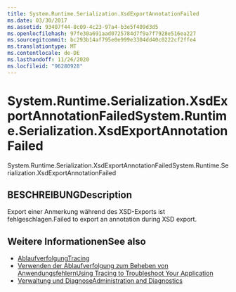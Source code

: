 ```yaml
---
title: System.Runtime.Serialization.XsdExportAnnotationFailed
ms.date: 03/30/2017
ms.assetid: 93407f44-8c09-4c23-97a4-b3e5f409d3d5
ms.openlocfilehash: 97fe30a691aad0725784d7f9a7f7928e516ea227
ms.sourcegitcommit: bc293b14af795e0e999e3304dd40c0222cf2ffe4
ms.translationtype: MT
ms.contentlocale: de-DE
ms.lasthandoff: 11/26/2020
ms.locfileid: "96280928"
---
```

# <a name="systemruntimeserializationxsdexportannotationfailed"></a><span data-ttu-id="2f47b-102">System.Runtime.Serialization.XsdExportAnnotationFailed</span><span class="sxs-lookup"><span data-stu-id="2f47b-102">System.Runtime.Serialization.XsdExportAnnotationFailed</span></span>

<span data-ttu-id="2f47b-103">System.Runtime.Serialization.XsdExportAnnotationFailed</span><span class="sxs-lookup"><span data-stu-id="2f47b-103">System.Runtime.Serialization.XsdExportAnnotationFailed</span></span>  
  
## <a name="description"></a><span data-ttu-id="2f47b-104">BESCHREIBUNG</span><span class="sxs-lookup"><span data-stu-id="2f47b-104">Description</span></span>  

 <span data-ttu-id="2f47b-105">Export einer Anmerkung während des XSD-Exports ist fehlgeschlagen.</span><span class="sxs-lookup"><span data-stu-id="2f47b-105">Failed to export an annotation during XSD export.</span></span>  
  
## <a name="see-also"></a><span data-ttu-id="2f47b-106">Weitere Informationen</span><span class="sxs-lookup"><span data-stu-id="2f47b-106">See also</span></span>

- [<span data-ttu-id="2f47b-107">Ablaufverfolgung</span><span class="sxs-lookup"><span data-stu-id="2f47b-107">Tracing</span></span>](index.md)
- [<span data-ttu-id="2f47b-108">Verwenden der Ablaufverfolgung zum Beheben von Anwendungsfehlern</span><span class="sxs-lookup"><span data-stu-id="2f47b-108">Using Tracing to Troubleshoot Your Application</span></span>](using-tracing-to-troubleshoot-your-application.md)
- [<span data-ttu-id="2f47b-109">Verwaltung und Diagnose</span><span class="sxs-lookup"><span data-stu-id="2f47b-109">Administration and Diagnostics</span></span>](../index.md)
